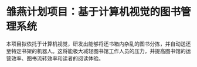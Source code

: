 # 雏燕计划项目：基于计算机视觉的图书管理系统
本项目拟依托于计算机视觉，研发出能够将还书箱内杂乱的图书分拣，并自动送还至特定书架的机器人。这将能极大减轻图书馆工作人员的压力，并提高图书馆的运营效率、图书流转效率和读者的阅读体验。

